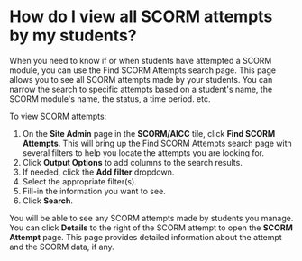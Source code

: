 # How do I view all SCORM attempts by my students?

When you need to know if or when students have attempted a SCORM module, you can use the Find SCORM Attempts search page. This page allows you to see all SCORM attempts made by your students. You can narrow the search to specific attempts based on a student's name, the SCORM module's name, the status, a time period. etc.

To view SCORM attempts:
1. On the **Site Admin** page in the **SCORM/AICC** tile, click **Find SCORM Attempts**. This will bring up the Find SCORM Attempts search page with several filters to help you locate the attempts you are looking for.
1. Click **Output Options** to add columns to the search results.
1. If needed, click the **Add filter** dropdown.
1. Select the appropriate filter(s).
1. Fill-in the information you want to see.
1. Click **Search**.

You will be able to see any SCORM attempts made by students you manage. You can click **Details** to the right of the SCORM attempt to open the **SCORM Attempt** page. This page provides detailed information about the attempt and the SCORM data, if any.
